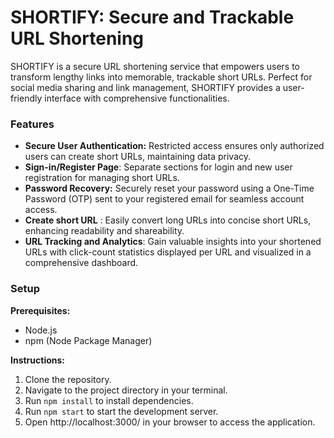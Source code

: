 # SHORTIFY: Secure and Trackable URL Shortening

SHORTIFY is a secure URL shortening service that empowers users to transform lengthy links into memorable, trackable short URLs. Perfect for social media sharing and link management, SHORTIFY provides a user-friendly interface with comprehensive functionalities.

### Features

- **Secure User Authentication:** Restricted access ensures only authorized users can create short URLs, maintaining data privacy.
- **Sign-in/Register Page**: Separate sections for login and new user registration for managing short URLs.
- **Password Recovery:** Securely reset your password using a One-Time Password (OTP) sent to your registered email for seamless account access.
- **Create short URL** :  Easily convert long URLs into concise short URLs, enhancing readability and shareability.
- **URL Tracking and Analytics**: Gain valuable insights into your shortened URLs with click-count statistics displayed per URL and visualized in a comprehensive dashboard.

### Setup

**Prerequisites:**

- Node.js
- npm (Node Package Manager)

**Instructions:**

1. Clone the repository.
2. Navigate to the project directory in your terminal.
3. Run `npm install` to install dependencies.
4. Run `npm start` to start the development server.
5. Open http://localhost:3000/ in your browser to access the application.